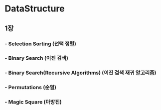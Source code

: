 # DataStructure
## 1장 
### - Selection Sorting (선택 정렬)
### - Binary Search (이진 검색)
### - Binary Search(Recursive Algorithms) (이진 검색 재귀 알고리즘)
### - Permutations (순열)
### - Magic Square (마방진)